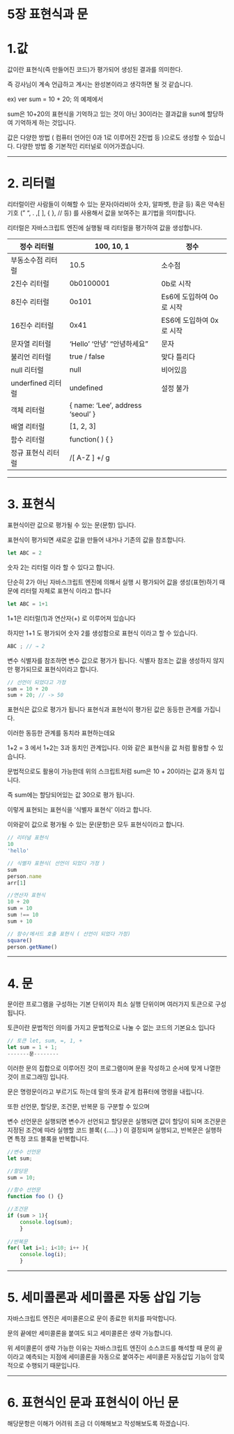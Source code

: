 # 5장 표현식과 문

# 1.값

값이란 표현식(즉 만들어진 코드)가 평가되어 생성된 결과를 의미한다.

즉 강사님이 계속 언급하고 계시는 완성본이라고 생각하면 될 것 같습니다.

ex) ver sum = 10 + 20; 의 예제에서

sum은 10+20의 표현식을 기억하고 있는 것이 아닌 30이라는 결과값을 sun에 할당하여 기억하게 하는 것입니다.

값은 다양한 방법 ( 컴퓨터 언어인 0과 1로 이루어진 2진법 등 )으로도 생성할 수 있습니다. 다양한 방법 중 기본적인 리터널로 이어가겠습니다.

---

# 2. 리터럴

리터럴이란 사람들이 이해할 수 있는 문자(아라비아 숫자, 알파벳, 한글 등) 혹은 약속된 기호 (” “, . ,[ ], { }, // 등) 를 사용해서 값을 보여주는 표기법을 의미합니다.

리터럴은 자바스크립트 엔진에 실행될 때 리터럴을 평가하여 값을 생성합니다. 

| 정수 리터럴 | 100, 10, 1 | 정수 |
| --- | --- | --- |
| 부동소수점 리터럴 | 10.5  | 소수점 |
| 2진수 리터럴 | 0b0100001 | 0b로 시작 |
| 8진수 리터럴 | 0o101 | Es6에 도입하여 0o로 시작 |
| 16진수 리터럴 | 0x41 | ES6에 도입하여 0x로 시작 |
| 문자열 리터럴 | ‘Hello’ ‘안녕’ “안녕하세요” | 문자 |
| 불리언 리터럴 | true / false | 맞다 틀리다 |
| null 리터럴 | null | 비어있음 |
| underfined 리터럴 | undefined | 설정 불가 |
| 객체 리터럴 | { name: ‘Lee’, address ‘seoul’ } |  |
| 배열 리터럴 | [1, 2, 3] |  |
| 함수 리터럴 | function( ) { } |  |
| 정규 표현식 리터럴 | /[ A-Z ] +/ g |  |

---

# 3. 표현식

표현식이란 값으로 평가될 수 있는 문(문항) 입니다. 

표현식이 평가되면 새로운 값을 만들어 내거나 기존의 값을 참조합니다.

```jsx
let ABC = 2 
```

숫자 2는 리터럴 이라 할 수 있다고 합니다. 

단순히 2가 아닌 자바스크립트 엔진에 의해서 실행 시 평가되어 값을 생성(표현)하기 때문에 리터럴 자체로 표현식 이라고 합니다

```jsx
let ABC = 1+1 
```

1+1은 리터럴(1)과 연산자(+) 로 이루어져 있습니다 

하지만 1+1 도 평가되어 숫자 2를 생성함으로 표현식 이라고 할 수 있습니다.

```jsx
ABC ; // → 2 
```

변수 식별자를 참조하면 변수 값으로 평가가 됩니다. 식별자 참조는 값을 생성하지 않지만 평가되므로 표현식이라고 합니다. 

```jsx
// 선언이 되었다고 가정
sum = 10 + 20
sum + 20; // -> 50 
```

표현식은 값으로 평가가 됩니다 표현식과 표현식이 평가된 값은 동등한 관계를 가집니다.

이러한 동등한 관계를 동치라 표현하는데요

1+2 = 3 에서 1+2는 3과 동치인 관계입니다. 이와 같은 표현식을 값 처럼 활용할 수 있습니다. 

문법적으로도 활용이 가능한데 위의 스크립트처럼 sum은 10 + 20이라는 값과 동치 입니다. 

즉 sum에는 할당되어있는 값 30으로 평가 됩니다.

이렇게 표현되는 표현식을 ‘식별자 표현식’ 이라고 합니다. 

이와같이 값으로 평가될 수 있는 문(문항)은 모두 표현식이라고 합니다.

```jsx
// 리터널 표현식
10
'hello'

// 식별자 표현식( 선언이 되었다 가정 )
sum
person.name
arr[1]

//연산자 표현식
10 + 20
sum = 10
sum !== 10
sum + 10

// 함수/메서드 호출 표현식 ( 선언이 되었다 가정)
square()
person.getName()
```

---

# 4. 문

문이란 프로그램을 구성하는 기본 단위이자 최소 실행 단위이며 여러가지 토큰으로 구성됩니다.

토큰이란 문법적인 의미를 가지고 문법적으로 나눌 수 없는 코드의 기본요소 입니다

```jsx
// 토큰 let, sum, =, 1, + 
let sum = 1 + 1;
-------문--------
```

이러한 문의 집합으로 이루어진 것이 프로그램이며 문을 작성하고 순서에 맞게 나열한 것이 프로그래밍 입니다.

문은 명령문이라고 부르기도 하는데 말의 뜻과 같게 컴퓨터에 명령을 내립니다.

또한 선언문, 할당문, 조건문, 반복문 등 구분할 수 있으며

변수 선언문은 실행되면 변수가 선언되고 할당문은 실행되면 값이 할당이 되며 조건문은 지정된 조건에 따라 실행할 코드 블록( {…..} ) 이 결정되며 실행되고, 반복문은 실행하면 특정 코드 블록을 반복합니다.

```jsx
//변수 선언문
let sum;

//할당문
sum = 10;

//함수 선언문
function foo () {}

//조건문
if (sum > 1){
	console.log(sum);
	}
	
//반복문
for( let i=1; i<10; i++ ){
	console.log(i);
	}
```

---

# 5. 세미콜론과 세미콜론 자동 삽입 기능

자바스크립트 엔진은 세미콜론으로 문이 종료한 위치를 파악합니다.

문의 끝에만 세미콜론을 붙여도 되고 세미콜론은 생략 가능합니다.

위 세미콜론이 생략 가능한 이유는 자바스크립트 엔진이 소스코드를 해석할 때 문의 끝이라고 예측되는 지점에 세미콜론을 자동으로 붙여주는 세미콜론 자동삽입 기능이 암묵적으로 수행되기 때문입니다.

---

# 6. 표현식인 문과 표현식이 아닌 문

해당문항은 이해가 어려워 조금 더 이해해보고 작성해보도록 하겠습니다.